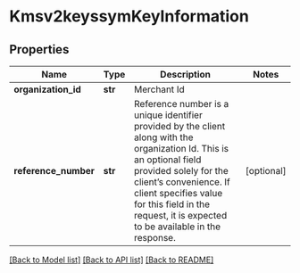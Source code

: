 # Kmsv2keyssymKeyInformation

## Properties
Name | Type | Description | Notes
------------ | ------------- | ------------- | -------------
**organization_id** | **str** | Merchant Id  | 
**reference_number** | **str** | Reference number is a unique identifier provided by the client along with the organization Id. This is an optional field provided solely for the client’s convenience. If client specifies value for this field in the request, it is expected to be available in the response.  | [optional] 

[[Back to Model list]](../README.md#documentation-for-models) [[Back to API list]](../README.md#documentation-for-api-endpoints) [[Back to README]](../README.md)


